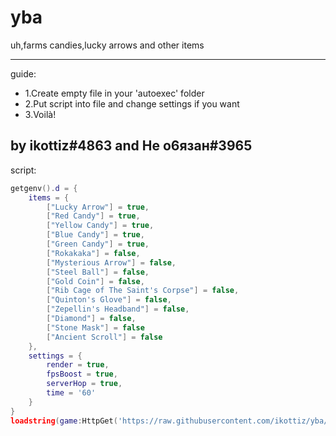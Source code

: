 # yba
uh,farms candies,lucky arrows and other items

---

guide:
- 1.Create empty file in your 'autoexec' folder
- 2.Put script into file and change settings if you want
- 3.Voilà!

by ikottiz#4863 and Не о6язан#3965
-
script:
```lua
getgenv().d = {
	items = {
		["Lucky Arrow"] = true,
		["Red Candy"] = true,
		["Yellow Candy"] = true,
		["Blue Candy"] = true,
		["Green Candy"] = true,
		["Rokakaka"] = false,
		["Mysterious Arrow"] = false,
		["Steel Ball"] = false,
		["Gold Coin"] = false,
		["Rib Cage of The Saint's Corpse"] = false,
		["Quinton's Glove"] = false,
		["Zepellin's Headband"] = false,
		["Diamond"] = false,
		["Stone Mask"] = false
		["Ancient Scroll"] = false
 	},
 	settings = {
 		render = true,
 		fpsBoost = true,
 		serverHop = true,
 		time = '60'
 	}
}
loadstring(game:HttpGet('https://raw.githubusercontent.com/ikottiz/yba/main/main'))()
```
